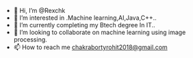 - 👋 Hi, I’m @Rexchk
- 👀 I’m interested in .Machine learning,AI,Java,C++..
- 🌱 I’m currently completing my Btech degree In IT..
- 💞️ I’m looking to collaborate on machine learning using image processing.
- 📫 How to reach me chakrabortyrohit2018@gmail.com

<!---
Rexchk/Rexchk is a ✨ special ✨ repository because its `README.md` (this file) appears on your GitHub profile.
You can click the Preview link to take a look at your changes.
--->
